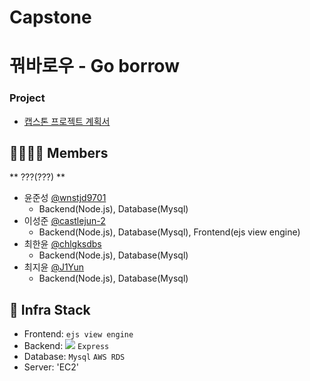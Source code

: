 # Capstone <br>
# 꿔바로우 - Go borrow
### Project
- [캡스톤 프로젝트 계획서](./.github/report.pdf)

## 👨‍👩‍👧‍👦 Members
** ???(???) **
- 윤준성 [@wnstjd9701](https://github.com/wnstjd9701)
  - Backend(Node.js), Database(Mysql)
- 이성준 [@castlejun-2](https://github.com/castlejun-2)
  - Backend(Node.js), Database(Mysql), Frontend(ejs view engine)
- 최한윤 [@chlgksdbs](https://github.com/chlgksdbs)
  - Backend(Node.js), Database(Mysql)
- 최지윤 [@J1Yun](https://github.com/J1Yun)
  - Backend(Node.js), Database(Mysql)

## 🔧 Infra Stack
- Frontend: `ejs view engine`
- Backend: <img src="https://img.shields.io/badge/nodeJs-339933?style=plastic&logo=nodejs&logoColor=white"> `Express`
- Database: `Mysql` `AWS RDS`
- Server: 'EC2'

